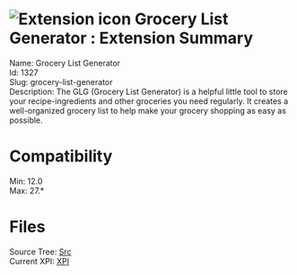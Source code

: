 # ![Extension icon](https://addons.thunderbird.net/user-media/addon_icons/1/1327-64.png?modified=1349501243) Grocery List Generator : Extension Summary

Name: Grocery List Generator  
Id: 1327  
Slug: grocery-list-generator  
Description: The GLG (Grocery List Generator) is a helpful little tool to store your recipe-ingredients and other groceries you need regularly. It creates a well-organized grocery list to help make your grocery shopping as easy as possible.
  

# Compatibility
Min: 12.0  
Max: 27.*  

# Files

Source Tree: [Src](C:/Dev/Thunderbird/ThunderKdB/xall/xOther/1327-grocery-list-generator/src)  
Current XPI: [XPI](C:/Dev/Thunderbird/ThunderKdB/xall/xOther/1327-grocery-list-generator/xpi)  



